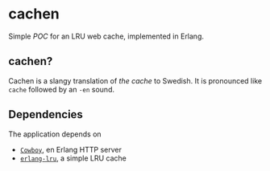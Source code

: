 # cachen

Simple *POC* for an LRU web cache, implemented in Erlang. 

## cachen?

Cachen is a slangy translation of *the cache* to Swedish. It is pronounced like `cache` followed by an `-en` sound.

## Dependencies 

The application depends on 
 * [`Cowboy`](https://github.com/ninenines/cowboy), en Erlang HTTP server
 * [`erlang-lru`](https://github.com/barrel-db/erlang-lru), a simple LRU cache
